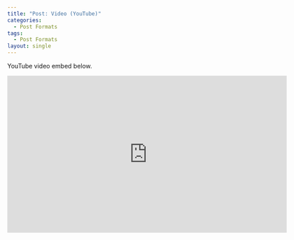 ```yaml
---
title: "Post: Video (YouTube)"
categories:
  - Post Formats
tags:
  - Post Formats
layout: single
---
```


YouTube video embed below.

<iframe width="640" height="360" src="https://www.youtube-nocookie.com/embed/l2Of1-d5E5o?controls=0&amp;showinfo=0" frameborder="0" allowfullscreen></iframe>
